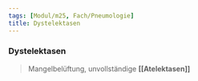 ```yaml
---
tags: [Modul/m25, Fach/Pneumologie]
title: Dystelektasen
---
```

### Dystelektasen
> Mangelbelüftung, unvollständige **[[Atelektasen]]**